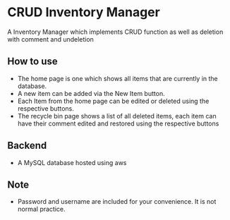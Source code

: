 # CRUD Inventory Manager
A Inventory Manager which implements CRUD function as well as deletion with comment and undeletion

## How to use
- The home page is one which shows all items that are currently in the database. 
- A new item can be added via the New Item button. 
- Each Item from the home page can be edited or deleted using the respective buttons.
- The recycle bin page shows a list of all deleted items, each item can have their comment edited and restored using the respective buttons

## Backend
- A MySQL database hosted using aws

## Note
- Password and username are included for your convenience. It is not normal practice.